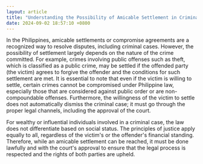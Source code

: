 ```yaml
---
layout: article
title: "Understanding the Possibility of Amicable Settlement in Criminal Cases"
date: 2024-09-02 18:57:10 +0800
---
```


<p>In the Philippines, amicable settlements or compromise agreements are a recognized way to resolve disputes, including criminal cases. However, the possibility of settlement largely depends on the nature of the crime committed. For example, crimes involving public offenses such as theft, which is classified as a public crime, may be settled if the offended party (the victim) agrees to forgive the offender and the conditions for such settlement are met. It is essential to note that even if the victim is willing to settle, certain crimes cannot be compromised under Philippine law, especially those that are considered against public order or are non-compoundable offenses. Furthermore, the willingness of the victim to settle does not automatically dismiss the criminal case; it must go through the proper legal channels, including the approval of the court.</p><p>For wealthy or influential individuals involved in a criminal case, the law does not differentiate based on social status. The principles of justice apply equally to all, regardless of the victim's or the offender's financial standing. Therefore, while an amicable settlement can be reached, it must be done lawfully and with the court's approval to ensure that the legal process is respected and the rights of both parties are upheld.</p>